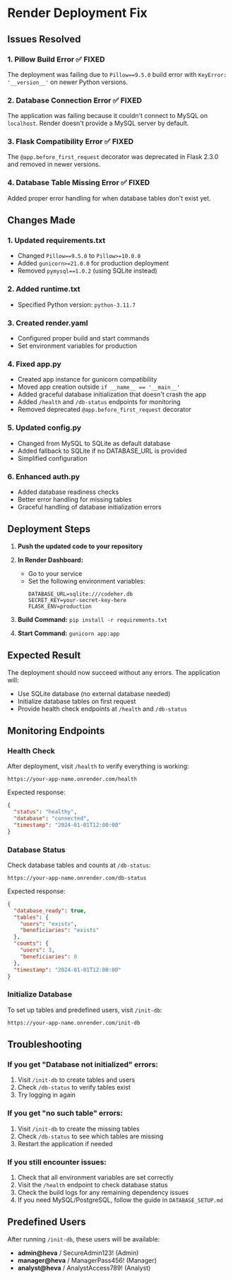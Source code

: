 # Render Deployment Fix

## Issues Resolved

### 1. Pillow Build Error ✅ FIXED
The deployment was failing due to `Pillow==9.5.0` build error with `KeyError: '__version__'` on newer Python versions.

### 2. Database Connection Error ✅ FIXED
The application was failing because it couldn't connect to MySQL on `localhost`. Render doesn't provide a MySQL server by default.

### 3. Flask Compatibility Error ✅ FIXED
The `@app.before_first_request` decorator was deprecated in Flask 2.3.0 and removed in newer versions.

### 4. Database Table Missing Error ✅ FIXED
Added proper error handling for when database tables don't exist yet.

## Changes Made

### 1. Updated requirements.txt
- Changed `Pillow==9.5.0` to `Pillow>=10.0.0`
- Added `gunicorn>=21.0.0` for production deployment
- Removed `pymysql==1.0.2` (using SQLite instead)

### 2. Added runtime.txt
- Specified Python version: `python-3.11.7`

### 3. Created render.yaml
- Configured proper build and start commands
- Set environment variables for production

### 4. Fixed app.py
- Created app instance for gunicorn compatibility
- Moved app creation outside `if __name__ == '__main__'`
- Added graceful database initialization that doesn't crash the app
- Added `/health` and `/db-status` endpoints for monitoring
- Removed deprecated `@app.before_first_request` decorator

### 5. Updated config.py
- Changed from MySQL to SQLite as default database
- Added fallback to SQLite if no DATABASE_URL is provided
- Simplified configuration

### 6. Enhanced auth.py
- Added database readiness checks
- Better error handling for missing tables
- Graceful handling of database initialization errors

## Deployment Steps

1. **Push the updated code to your repository**

2. **In Render Dashboard:**
   - Go to your service
   - Set the following environment variables:
     ```
     DATABASE_URL=sqlite:///codeher.db
     SECRET_KEY=your-secret-key-here
     FLASK_ENV=production
     ```

3. **Build Command:** `pip install -r requirements.txt`
4. **Start Command:** `gunicorn app:app`

## Expected Result
The deployment should now succeed without any errors. The application will:
- Use SQLite database (no external database needed)
- Initialize database tables on first request
- Provide health check endpoints at `/health` and `/db-status`

## Monitoring Endpoints

### Health Check
After deployment, visit `/health` to verify everything is working:
```
https://your-app-name.onrender.com/health
```

Expected response:
```json
{
  "status": "healthy",
  "database": "connected",
  "timestamp": "2024-01-01T12:00:00"
}
```

### Database Status
Check database tables and counts at `/db-status`:
```
https://your-app-name.onrender.com/db-status
```

Expected response:
```json
{
  "database_ready": true,
  "tables": {
    "users": "exists",
    "beneficiaries": "exists"
  },
  "counts": {
    "users": 3,
    "beneficiaries": 0
  },
  "timestamp": "2024-01-01T12:00:00"
}
```

### Initialize Database
To set up tables and predefined users, visit `/init-db`:
```
https://your-app-name.onrender.com/init-db
```

## Troubleshooting

### If you get "Database not initialized" errors:
1. Visit `/init-db` to create tables and users
2. Check `/db-status` to verify tables exist
3. Try logging in again

### If you get "no such table" errors:
1. Visit `/init-db` to create the missing tables
2. Check `/db-status` to see which tables are missing
3. Restart the application if needed

### If you still encounter issues:
1. Check that all environment variables are set correctly
2. Visit the `/health` endpoint to check database status
3. Check the build logs for any remaining dependency issues
4. If you need MySQL/PostgreSQL, follow the guide in `DATABASE_SETUP.md`

## Predefined Users
After running `/init-db`, these users will be available:
- **admin@heva** / SecureAdmin123! (Admin)
- **manager@heva** / ManagerPass456! (Manager)
- **analyst@heva** / AnalystAccess789! (Analyst) 